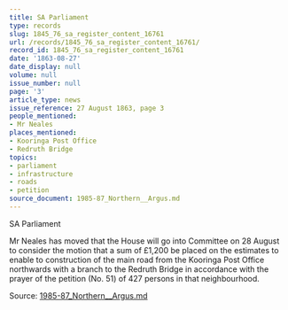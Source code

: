 ```yaml
---
title: SA Parliament
type: records
slug: 1845_76_sa_register_content_16761
url: /records/1845_76_sa_register_content_16761/
record_id: 1845_76_sa_register_content_16761
date: '1863-08-27'
date_display: null
volume: null
issue_number: null
page: '3'
article_type: news
issue_reference: 27 August 1863, page 3
people_mentioned:
- Mr Neales
places_mentioned:
- Kooringa Post Office
- Redruth Bridge
topics:
- parliament
- infrastructure
- roads
- petition
source_document: 1985-87_Northern__Argus.md
---
```


SA Parliament

Mr Neales has moved that the House will go into Committee on 28 August to consider the motion that a sum of £1,200 be placed on the estimates to enable to construction of the main road from the Kooringa Post Office northwards with a branch to the Redruth Bridge in accordance with the prayer of the petition (No. 51) of 427 persons in that neighbourhood.

Source: [1985-87_Northern__Argus.md](/downloads/markdown/1985-87_Northern__Argus.md)
